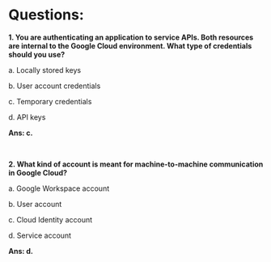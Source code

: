 # Questions:

**1. You are authenticating an application to service APIs. Both resources are internal to the Google Cloud environment. What type of credentials should you use?**

a. Locally stored keys

b. User account credentials

c. Temporary credentials

d. API keys

**Ans: c.**

<br/>

**2. What kind of account is meant for machine-to-machine communication in Google Cloud?**

a. Google Workspace account

b. User account

c. Cloud Identity account

d. Service account

**Ans: d.**

<br/>

